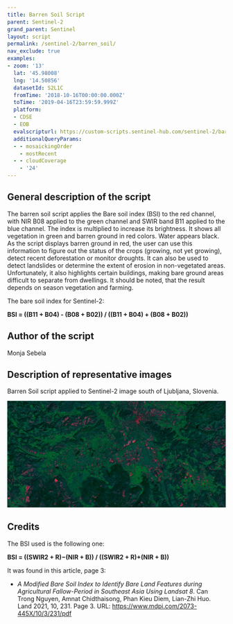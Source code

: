```yaml
---
title: Barren Soil Script
parent: Sentinel-2
grand_parent: Sentinel
layout: script
permalink: /sentinel-2/barren_soil/
nav_exclude: true
examples:
- zoom: '13'
  lat: '45.98008'
  lng: '14.50856'
  datasetId: S2L1C
  fromTime: '2018-10-16T00:00:00.000Z'
  toTime: '2019-04-16T23:59:59.999Z'
  platform:
  - CDSE
  - EOB
  evalscripturl: https://custom-scripts.sentinel-hub.com/sentinel-2/barren_soil/script.js
  additionalQueryParams:
  - - mosaickingOrder
    - mostRecent
  - - cloudCoverage
    - '24'
---
```


## General description of the script

The barren soil script applies the Bare soil index (BSI) to the red channel, with NIR B08 applied to the green channel and SWIR band B11 applied to the blue channel. The index is multiplied to increase its brightness. It shows all vegetation in green and barren ground in red colors. Water appears black. As the script displays barren ground in red, the user can use this information to figure out the status of the crops (growing, not yet growing), detect recent deforestation or monitor droughts. It can also be used to detect landslides or determine the extent of erosion in non-vegetated areas. Unfortunately, it also highlights certain buildings, making bare ground areas difficult to separate from dwellings. It should be noted, that the result depends on season vegetation and farming.

The bare soil index for Sentinel-2: 

**BSI = ((B11 + B04) - (B08 + B02)) / ((B11 + B04) + (B08 + B02))**

## Author of the script

Monja Sebela

## Description of representative images

Barren Soil script applied to Sentinel-2 image south of Ljubljana, Slovenia.

![Barren Soil script applied to Sentinel-2 south of Ljubljana, Slovenia](fig/fig1.jpg)

## Credits

The BSI used is the following one:  

**BSI = ((SWIR2 + R)−(NIR + B)) / ((SWIR2 + R)+(NIR + B))**

It was found in this article, page 3: 

- _A Modified Bare Soil Index to Identify Bare Land Features during Agricultural Fallow-Period in Southeast Asia Using Landsat 8_. Can Trong Nguyen, Amnat Chidthaisong, Phan Kieu Diem, Lian-Zhi Huo. Land 2021, 10, 231. Page 3. URL: https://www.mdpi.com/2073-445X/10/3/231/pdf
